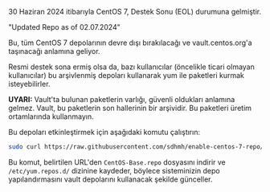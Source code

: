 30 Haziran 2024 itibarıyla CentOS 7, Destek Sonu (EOL) durumuna gelmiştir.

"Updated Repo as of 02.07.2024"

Bu, tüm CentOS 7 depolarının devre dışı bırakılacağı ve vault.centos.org'a taşınacağı anlamına geliyor.

Resmi destek sona ermiş olsa da, bazı kullanıcılar (öncelikle ticari olmayan kullanıcılar) bu arşivlenmiş depoları kullanarak yum ile paketleri kurmak isteyebilirler.

**UYARI:** Vault'ta bulunan paketlerin varlığı, güvenli oldukları anlamına gelmez. Vault, bu paketlerin son hallerinin bir arşividir. Bu paketleri üretim ortamlarında kullanmayın.

Bu depoları etkinleştirmek için aşağıdaki komutu çalıştırın:

```bash
sudo curl https://raw.githubusercontent.com/sdhmh/enable-centos-7-repo/main/CentOS-Base.repo --output /etc/yum.repos.d/CentOS-Base.repo
```

Bu komut, belirtilen URL'den `CentOS-Base.repo` dosyasını indirir ve `/etc/yum.repos.d/` dizinine kaydeder, böylece sisteminizin depo yapılandırmasını vault depolarını kullanacak şekilde günceller.

